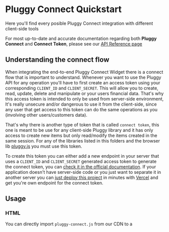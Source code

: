 # Pluggy Connect Quickstart

Here you'll find every posible Pluggy Connect integration with different client-side tools

For most up-to-date and accurate documentation regarding both **Pluggy Connect** and **Connect Token**, please see our [API Reference page](https://docs.pluggy.ai)

## Understanding the connect flow

When integrating the end-to-end Pluggy Connect Widget there is a connect flow that is important to understand. Whenever you want to use the Pluggy API for any operation you'll have to first create an access token using your corresponding `CLIENT_ID` and `CLIENT_SECRET`. This will allow you to create, read, update, delete and manipulate or your users financial data. That's why this access token is intended to only be used from server-side environment, It's really unsecure and/or dangerous to use it from the client-side, since any user that get access to this token can do the same operations as you (involving other users/customers data). 

That's why there is another type of token that is called `connect token`, this one is meant to be use for any client-side Pluggy library and it has only access to create new items but only read/modify the items created in the same session. For any of the libraries listed in this folders and the browser lib [pluggy.js](https://github.com/pluggyai/pluggy-js) you must use this token.

To create this token you can either add a new endpoint in your server that uses a `CLIENT_ID` and `CLIENT_SECRET` generated access token to generate the connect token, you can [check it in the official documentation](https://docs.pluggy.ai/#create-a-connect-token). If your application doesn't have server-side code or you just want to separate it in another server you can [just deploy this project](https://github.com/pluggyai/pluggy-connect-vercel) in minutes with [Vercel](https://vercel.com) and get you're own endpoint for the connect token.

## Usage

### HTML

You can directly import `pluggy-connect.js` from our CDN to a <script> tag, specifying the library version:
  
```html
<script src="https://cdn.pluggy.ai/pluggy-connect/v0.0.7-alpha.0/pluggy-connect.js"></script>
```

After that, the `PluggyConnect` class is globaly available, you can instantiate it with the following:

```js
const pluggyConnect = new PluggyConnect({
  connectToken: 'your-connect-token-here',
  includeSandbox: false, // true to list sandbox/stub connectors for testing
  onSuccess: (itemData) => {
    // do something with the financial data
  },
  onError: (error) => {
    // handle the error
  },
});

pluggyConnect.init();
```

### React

Install the npm package:

```bash
npm install react-pluggy-connect
```

And then import and use the `PluggyConnect` component like this:

```react
import { PluggyConnect } from 'react-pluggy-connect';

const App = props => {
  const onSuccess = (itemData) => {
    // do something with the financial data
  };
  
  const onError = (error) => {
    // handle the error
  }

  return (
    <PluggyConnect
      connectToken='your-connect-token-here'
      includeSandbox={false}
      onSuccess={onSuccess}
      onError={onError}
    />
  );
};

export default App;
```

## Available options

These are the following option available for all Pluggy Connect libraries:

`connectToken`: **(string)** The connect token generated to create items in a user session

`includeSandbox`: **(boolean)** A flag indicating if sandbox connectors are listed in the widget or not

`onSuccess`: **(Function)** A callback to be executed once the item is created and finished, receives the requested financial data.

`onError`: **(Function)** A callback to be executed with the error after failing creating the item, it could be a service error, invalid credentials, some failed condition, etc.

